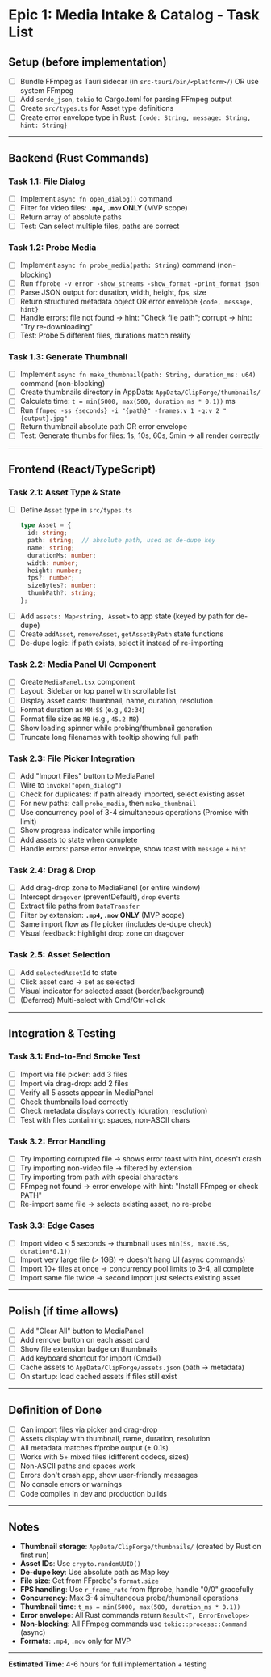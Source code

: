 # Epic 1: Media Intake & Catalog - Task List

## Setup (before implementation)
- [ ] Bundle FFmpeg as Tauri sidecar (in `src-tauri/bin/<platform>/`) OR use system FFmpeg
- [ ] Add `serde_json`, `tokio` to Cargo.toml for parsing FFmpeg output
- [ ] Create `src/types.ts` for Asset type definitions
- [ ] Create error envelope type in Rust: `{code: String, message: String, hint: String}`

---

## Backend (Rust Commands)

### Task 1.1: File Dialog
- [ ] Implement `async fn open_dialog()` command
- [ ] Filter for video files: **`.mp4`, `.mov` ONLY** (MVP scope)
- [ ] Return array of absolute paths
- [ ] Test: Can select multiple files, paths are correct

### Task 1.2: Probe Media
- [ ] Implement `async fn probe_media(path: String)` command (non-blocking)
- [ ] Run `ffprobe -v error -show_streams -show_format -print_format json`
- [ ] Parse JSON output for: duration, width, height, fps, size
- [ ] Return structured metadata object OR error envelope `{code, message, hint}`
- [ ] Handle errors: file not found → hint: "Check file path"; corrupt → hint: "Try re-downloading"
- [ ] Test: Probe 5 different files, durations match reality

### Task 1.3: Generate Thumbnail
- [ ] Implement `async fn make_thumbnail(path: String, duration_ms: u64)` command (non-blocking)
- [ ] Create thumbnails directory in AppData: `AppData/ClipForge/thumbnails/`
- [ ] Calculate time: `t = min(5000, max(500, duration_ms * 0.1))` ms
- [ ] Run `ffmpeg -ss {seconds} -i "{path}" -frames:v 1 -q:v 2 "{output}.jpg"`
- [ ] Return thumbnail absolute path OR error envelope
- [ ] Test: Generate thumbs for files: 1s, 10s, 60s, 5min → all render correctly

---

## Frontend (React/TypeScript)

### Task 2.1: Asset Type & State
- [ ] Define `Asset` type in `src/types.ts`
  ```ts
  type Asset = {
    id: string;
    path: string;  // absolute path, used as de-dupe key
    name: string;
    durationMs: number;
    width: number;
    height: number;
    fps?: number;
    sizeBytes?: number;
    thumbPath?: string;
  };
  ```
- [ ] Add `assets: Map<string, Asset>` to app state (keyed by path for de-dupe)
- [ ] Create `addAsset`, `removeAsset`, `getAssetByPath` state functions
- [ ] De-dupe logic: if path exists, select it instead of re-importing

### Task 2.2: Media Panel UI Component
- [ ] Create `MediaPanel.tsx` component
- [ ] Layout: Sidebar or top panel with scrollable list
- [ ] Display asset cards: thumbnail, name, duration, resolution
- [ ] Format duration as `MM:SS` (e.g., `02:34`)
- [ ] Format file size as `MB` (e.g., `45.2 MB`)
- [ ] Show loading spinner while probing/thumbnail generation
- [ ] Truncate long filenames with tooltip showing full path

### Task 2.3: File Picker Integration
- [ ] Add "Import Files" button to MediaPanel
- [ ] Wire to `invoke("open_dialog")`
- [ ] Check for duplicates: if path already imported, select existing asset
- [ ] For new paths: call `probe_media`, then `make_thumbnail`
- [ ] Use concurrency pool of 3-4 simultaneous operations (Promise with limit)
- [ ] Show progress indicator while importing
- [ ] Add assets to state when complete
- [ ] Handle errors: parse error envelope, show toast with `message` + `hint`

### Task 2.4: Drag & Drop
- [ ] Add drag-drop zone to MediaPanel (or entire window)
- [ ] Intercept `dragover` (preventDefault), `drop` events
- [ ] Extract file paths from `DataTransfer`
- [ ] Filter by extension: **`.mp4`, `.mov` ONLY** (MVP scope)
- [ ] Same import flow as file picker (includes de-dupe check)
- [ ] Visual feedback: highlight drop zone on dragover

### Task 2.5: Asset Selection
- [ ] Add `selectedAssetId` to state
- [ ] Click asset card → set as selected
- [ ] Visual indicator for selected asset (border/background)
- [ ] (Deferred) Multi-select with Cmd/Ctrl+click

---

## Integration & Testing

### Task 3.1: End-to-End Smoke Test
- [ ] Import via file picker: add 3 files
- [ ] Import via drag-drop: add 2 files
- [ ] Verify all 5 assets appear in MediaPanel
- [ ] Check thumbnails load correctly
- [ ] Check metadata displays correctly (duration, resolution)
- [ ] Test with files containing: spaces, non-ASCII chars

### Task 3.2: Error Handling
- [ ] Try importing corrupted file → shows error toast with hint, doesn't crash
- [ ] Try importing non-video file → filtered by extension
- [ ] Try importing from path with special characters
- [ ] FFmpeg not found → error envelope with hint: "Install FFmpeg or check PATH"
- [ ] Re-import same file → selects existing asset, no re-probe

### Task 3.3: Edge Cases
- [ ] Import video < 5 seconds → thumbnail uses `min(5s, max(0.5s, duration*0.1))`
- [ ] Import very large file (> 1GB) → doesn't hang UI (async commands)
- [ ] Import 10+ files at once → concurrency pool limits to 3-4, all complete
- [ ] Import same file twice → second import just selects existing asset

---

## Polish (if time allows)

- [ ] Add "Clear All" button to MediaPanel
- [ ] Add remove button on each asset card
- [ ] Show file extension badge on thumbnails
- [ ] Add keyboard shortcut for import (Cmd+I)
- [ ] Cache assets to `AppData/ClipForge/assets.json` (path → metadata)
- [ ] On startup: load cached assets if files still exist

---

## Definition of Done

- [ ] Can import files via picker and drag-drop
- [ ] Assets display with thumbnail, name, duration, resolution
- [ ] All metadata matches ffprobe output (± 0.1s)
- [ ] Works with 5+ mixed files (different codecs, sizes)
- [ ] Non-ASCII paths and spaces work
- [ ] Errors don't crash app, show user-friendly messages
- [ ] No console errors or warnings
- [ ] Code compiles in dev and production builds

---

## Notes

- **Thumbnail storage**: `AppData/ClipForge/thumbnails/` (created by Rust on first run)
- **Asset IDs**: Use `crypto.randomUUID()` 
- **De-dupe key**: Use absolute path as Map key
- **File size**: Get from FFprobe's `format.size`
- **FPS handling**: Use `r_frame_rate` from ffprobe, handle "0/0" gracefully
- **Concurrency**: Max 3-4 simultaneous probe/thumbnail operations
- **Thumbnail time**: `t_ms = min(5000, max(500, duration_ms * 0.1))`
- **Error envelope**: All Rust commands return `Result<T, ErrorEnvelope>`
- **Non-blocking**: All FFmpeg commands use `tokio::process::Command` (async)
- **Formats**: `.mp4`, `.mov` only for MVP

---

**Estimated Time**: 4-6 hours for full implementation + testing

